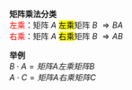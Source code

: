 **矩阵乘法分类**  
<font color=red>左乘</font>：矩阵 $A$ <mark>左乘</mark>矩阵 $B$  $\Rightarrow BA$  
<font color=red>右乘</font>：矩阵 $A$ <mark>右乘</mark>矩阵 $B$  $\Rightarrow AB$  
  
**举例**  
 $B\cdot A=矩阵A左乘矩阵B$  
 $A\cdot C=矩阵A右乘矩阵C$  
